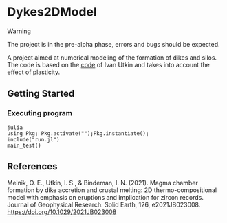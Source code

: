 # Dykes2DModel

> [!WARNING]
> The project is in the pre-alpha phase, errors and bugs should be expected. 

A project aimed at numerical modeling of the formation of dikes and silos. The code is based on the [code](https://agupubs.onlinelibrary.wiley.com/doi/abs/10.1029/2021JB023008) of Ivan Utkin and takes into account the effect of plasticity.

## Getting Started

### Executing program
```
julia
using Pkg; Pkg.activate("");Pkg.instantiate();
include("run.jl")
main_test()
```

## References
Melnik, O. E., Utkin, I. S., & Bindeman, I. N. (2021). Magma chamber formation by dike accretion and crustal melting: 2D thermo-compositional model with emphasis on eruptions and implication for zircon records. Journal of Geophysical Research: Solid Earth, 126, e2021JB023008. 
https://doi.org/10.1029/2021JB023008

